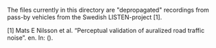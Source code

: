 The files currently in this directory are "depropagated" recordings from pass-by vehicles from the Swedish LISTEN-project [1].


[1] Mats E Nilsson et al. “Perceptual validation of auralized road traffic noise”.
en. In: ().